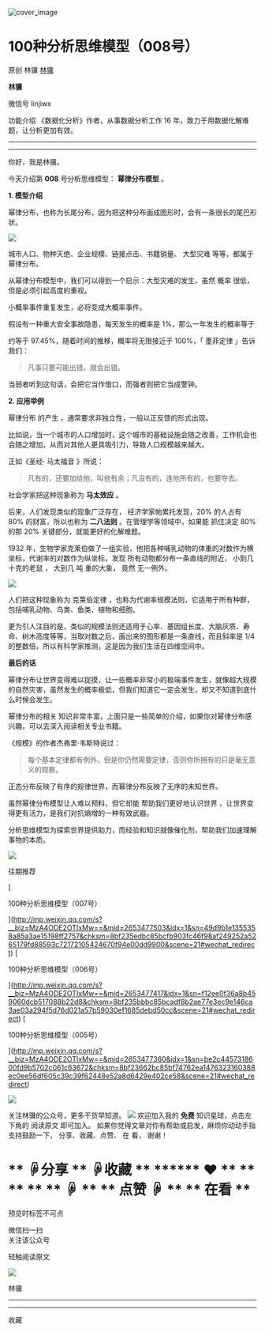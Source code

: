 ![cover_image](https://mmbiz.qlogo.cn/mmbiz_jpg/giaycic3UNwo2ibtGfsudMgwB11zpLLNQ6uwibCoU8TtYZJJjludlsgFvqKwJCh6X6sKAIiaafkWhrs7yXR0A7bIzyQ/0?wx_fmt=jpeg)

#  100种分析思维模型（008号）

原创  林骥  [ 林骥 ](javascript:void\(0\);)

**林骥**

微信号  linjiwx

功能介绍  《数据化分析》作者，从事数据分析工作 16 年，致力于用数据化解难题，让分析更加有效。

__ __

__ _ _ _ _

你好，我是林骥。  

今天介绍第  **008** 号分析思维模型：  **幂律分布模型** 。

**1\. 模型介绍**

幂律分布，也称为长尾分布，因为把这种分布画成图形时，会有一条很长的尾巴形状。

![](https://mmbiz.qpic.cn/mmbiz_jpg/giaycic3UNwo2ibtGfsudMgwB11zpLLNQ6ukJotIf1RcLaRmiclyqs3eqc1wB7cicECOGLRwgqa2ibvCfR9hPibIicTCiaQ/640?wx_fmt=jpeg)

城市人口、物种灭绝、企业规模、链接点击、书籍销量、  大型灾难  等等，都属于幂律分布。

从幂律分布模型中，我们可以得到一个启示：大型灾难的发生，虽然  概率  很低，但是必须引起高度的重视。

小概率事件重复发生，必将变成大概率事件。

假设有一种重大安全事故隐患，每天发生的概率是 1%，那么一年发生的概率等于

约等于 97.45%，随着时间的推移，概率将无限接近于 100%，「  墨菲定律  」告诉我们：  

> 凡事只要可能出错，就会出错。

当弱者听到这句话，会把它当作借口，而强者则把它当成警钟。  

**2\. 应用举例**  

幂律分布  的产生  ，通常要求非独立性，一般以正反馈的形式出现。  

比如说，当一个城市的人口增加时，这个城市的基础设施会随之改善，工作机会也会随之增加，从而对其他人更具吸引力，导致人口规模越来越大。

正如《圣经·  马太福音  》所说：

> 凡有的，还要加给他，叫他有余；凡没有的，连他所有的，也要夺去。

社会学家把这种现象称为 **马太效应** 。

后来，人们发现类似的现象广泛存在，  经济学家帕累托发现，20% 的人占有 80% 的财富，所以也称为  **二八法则** 。在管理学等领域中，如果能
抓住决定 80% 的那 20% 关键部分，就能更好的化解难题。

1932 年，生物学家克莱伯做了一组实验，他把各种哺乳动物的体重的对数作为横坐标，代谢率的对数作为纵坐标，发现  所有动物都分布一条直线的附近，
小到几十克的老鼠  ，  大到几  吨  重的大象，  竟然  无一例外。  

![](https://mmbiz.qpic.cn/mmbiz_png/giaycic3UNwo0r4IQuVCXjl4ibkPA55pOyDjj9j8z7xlUxWQ5RWeNxDEricb9oBceWkNyMZaS44VCOQkxjrmHVkmrQ/640?wx_fmt=png)

人们把这种现象称为  克莱伯定律  ，也称为代谢率规模法则，它适用于所有种群，包括哺乳动物、鸟类、鱼类、植物和细胞。

更为引人注目的是，类似的规模法则还适用于心率、基因组长度、大脑灰质、寿命、树木高度等等，当取对数之后，画出来的图形都是一条直线，而且斜率是 1/4
的整数倍，所以有科学家推测，这是因为我们生活在四维空间中。

**最后的话**

幂律分布让世界变得难以捉摸，让一些概率非常小的极端事件发生，就像超大规模的自然灾害，虽然发生的概率极低，但我们知道它一定会发生，却又不知道到底什么时候会发生。

幂律分布的相关  知识非常丰富，上面只是一些简单的介绍，如果你对幂律分布感兴趣，可以去深入阅读相关专业书籍。

《规模》的作者杰弗里·韦斯特说过：

> 每个基本定律都有例外，但是你仍然需要定律，否则你所拥有的只是毫无意义的观察。

正态分布反映了有序的规律世界，而幂律分布反映了无序的未知世界。

虽然幂律分布模型让人难以预料，但它却能  帮助我们更好地认识世界  ，让世界变得更有活力，是我们对抗熵增的一种有效武器。

分析思维模型为探索世界提供助力，而经验和知识就像催化剂，帮助我们加速理解事物的本质。

![](https://mmbiz.qpic.cn/mmbiz_gif/n0NOdjkypXiccrnz7SvRYPwwblnYyZU2xHfzEt8V1LXPK6ibrQ9BaQ2YH7ZFx3CbYkgXbZeuPUc6PNrA57Fu2y8Q/640?wx_fmt=gif)

往期推荐

[

100种分析思维模型（007号）

](http://mp.weixin.qq.com/s?__biz=MzA4ODE2OTIxMw==&mid=2653477503&idx=1&sn=49d9b1e1355358a85a3ae15198ff2757&chksm=8bf235edbc85bcfb903fc46f98af249252a5265179fd88593c72172105424670f94e00dd9900&scene=21#wechat_redirect)
[

100种分析思维模型（006号）

](http://mp.weixin.qq.com/s?__biz=MzA4ODE2OTIxMw==&mid=2653477417&idx=1&sn=f12ee0f36a8b459060dcb517088b22d8&chksm=8bf235bbbc85bcadf8b2ae77e3ec9e146ca3ae03a294f5d76d021a57b59030ef1685debd50cc&scene=21#wechat_redirect)
[

100种分析思维模型（005号）

](http://mp.weixin.qq.com/s?__biz=MzA4ODE2OTIxMw==&mid=2653477360&idx=1&sn=be2c4457318600fd9b5702c061c63672&chksm=8bf23662bc85bf74762ea1476323160388ec0ee56df605c39c39f62448e52a8d6429e402ce58&scene=21#wechat_redirect)

  

![](https://mmbiz.qpic.cn/mmbiz_png/iaOib7ro3AqzmN91fpfXS59xeURluqkMibVtr0e3xHBVBO500PJCI3ZftE81I2WiaClictvjqLE91j0mkUibSBXr1yug/640?wx_fmt=png)

关注林骥的公众号，更多干货早知道。
![](https://mmbiz.qpic.cn/mmbiz_png/giaycic3UNwo0IvXVY910XS9h5qCC6kuVt2ZPOUWUib2SrDxeYP8iawPXDOIDzPb0dUgtXtOj30gB0QqnxAM6iaEehw/640?wx_fmt=png)
欢迎加入我的  **免费** 知识星球，点击左下角的  阅读原文  即可加入。  如果你觉得文章对你有帮助或启发，麻烦你动动手指支持鼓励一下，
分享、收藏、点赞、  在  看，  谢谢！

#  ** ☟分享  ** ☟收藏  ** ****** ❤  ** ** ** ** ** ☟  ** ** 点赞 ☟  ** ** 在看  **

预览时标签不可点

微信扫一扫  
关注该公众号



轻触阅读原文

![](http://mmbiz.qpic.cn/mmbiz_png/giaycic3UNwo3rBmMJ1emiaHxRCj3Om1wuZZCsgHvFSR3sVQrPsicIlRiaGUicJD8KCZibrmu0FzGBc6aBzfBz3HLIeDA/0?wx_fmt=png)

林骥







****



****



  收藏

